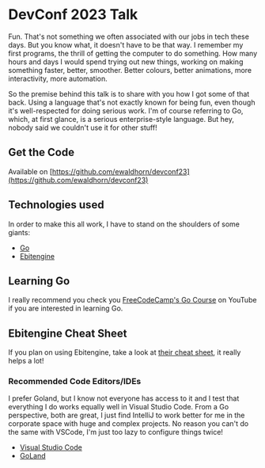 # DevConf 2023 Talk

Fun. That's not something we often associated with our jobs in tech these days. But you know what,
it doesn't have to be that way. I remember my first programs, the thrill of getting the computer
to do something. How many hours and days I would spend trying out new things, working on making
something faster, better, smoother. Better colours, better animations, more interactivity, more
automation.

So the premise behind this talk is to share with you how I got some of that back. Using a language
that's not exactly known for being fun, even though it's well-respected for doing serious work. I'm
of course referring to Go, which, at first glance, is a serious enterprise-style language. But hey,
nobody said we couldn't use it for other stuff!

## Get the Code

Available on [https://github.com/ewaldhorn/devconf23](https://github.com/ewaldhorn/devconf23)

## Technologies used

In order to make this all work, I have to stand on the shoulders of some giants:

- [Go](https://go.dev/)
- [Ebitengine](https://ebitengine.org/)

## Learning Go

I really recommend you check you [FreeCodeCamp's Go Course](https://www.youtube.com/watch?v=un6ZyFkqFKo)
on YouTube if you are interested in learning Go.

## Ebitengine Cheat Sheet

If you plan on using Ebitengine, take a look at [their cheat sheet](https://ebitengine.org/en/documents/cheatsheet.html),
it really helps a lot!

### Recommended Code Editors/IDEs

I prefer Goland, but I know not everyone has access to it and I test that everything I do works
equally well in Visual Studio Code.  From a Go perspective, both are great, I just find IntelliJ to
work better for me in the corporate space with huge and complex projects. No reason you can't do the
same with VSCode, I'm just too lazy to configure things twice!

- [Visual Studio Code](https://code.visualstudio.com/)
- [GoLand](https://www.jetbrains.com/go/)